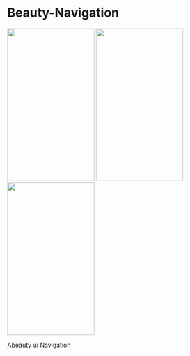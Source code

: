 # Beauty-Navigation
<img src="https://user-images.githubusercontent.com/15935347/61174229-c2e8dc80-a59d-11e9-9edc-c4aa009f235f.png"  width="200" height="350" />  
<img src="https://user-images.githubusercontent.com/15935347/61174231-c3817300-a59d-11e9-9950-0839f5a9ba68.png"  width="200" height="350" />  
<img src="https://user-images.githubusercontent.com/15935347/61174232-c3817300-a59d-11e9-904f-3539e1c0069c.png"  width="200" height="350" />  

 Abeauty ui Navigation



